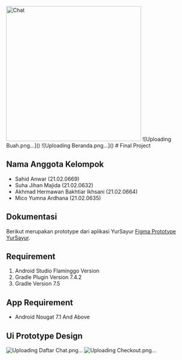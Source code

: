 <img width="360" alt="Chat" src="https://github.com/micoardhana090701/finalproject/assets/133730091/92b4ebed-09a6-4b5b-bb13-af637f1b2e41">
![Uploading Buah.png…]()
![Uploading Beranda.png…]()
# Final Project


## Nama Anggota Kelompok

- Sahid Anwar (21.02.0669)
- Suha Jihan Majida  (21.02.0632)
- Akhmad Hermawan Bakhtiar Ikhsani (21.02.0664)
- Mico Yumna Ardhana (21.02.0635)

## Dokumentasi
Berikut merupakan prototype dari aplikasi YurSayur [Figma Prototype YurSayur](https://www.figma.com/file/ZhIVt9UdMi14hnyP6xR2cK/YurSayur?type=design&node-id=657%3A1859&mode=design&t=P9ICan1myu3f3BLf-1).


## Requirement
1. Android Studio Flaminggo Version
2. Gradle Plugin Version 7.4.2
3. Gradle Version 7.5


## App Requirement
- Android Nougat 7.1 And Above

## Ui Prototype Design
![Uploading Daftar Chat.png…]()
![Uploading Checkout.png…]()
